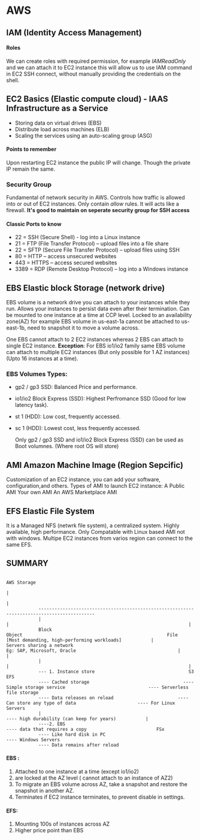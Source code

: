 # AWS

## IAM (Identity Access Management)

#### Roles
We can create roles with required permission, for example *IAMReadOnly* and we can attach it to EC2 instance this will allow us to use IAM command in EC2 SSH connect, without
manually providing the credentials on the shell.

## EC2 Basics (Elastic compute cloud) - IAAS Infrastructure as a Service

* Storing data on virtual drives (EBS)
* Distribute load across machines (ELB)
* Scaling the services using an auto-scaling group (ASG)

#### Points to remember
Upon restarting EC2 instance the public IP will change. Though the private IP remain the same.

### Security Group
Fundamental of network security in AWS.
Controls how traffic is allowed into or out of EC2 instances.
Only contain *allow* rules.
It will acts like a firewall.
**It's good to maintain on seperate security group for SSH access**

#### Classic Ports to know

- 22 = SSH (Secure Shell) - log into a Linux instance
- 21 = FTP (File Transfer Protocol) – upload files into a file share
- 22 = SFTP (Secure File Transfer Protocol) – upload files using SSH
- 80 = HTTP – access unsecured websites
- 443 = HTTPS – access secured websites
- 3389 = RDP (Remote Desktop Protocol) – log into a Windows instance

## EBS Elastic block Storage (network drive)
EBS volume is a network drive you can attach to your instances while they run. Allows your instances to persist data even after their termination. 
Can be mounted to one instance at a time at CCP level.
Locked to an availability zone(AZ) for example EBS volume in us-east-1a cannot be attached to us-east-1b, need to snapshot it to move a volume across.

One EBS cannot attach to 2 EC2 instances whereas 2 EBS can attach to single EC2 instance.
**Exception**: For EBS io1/io2 family same EBS volume can attach to multiple EC2 instances (But only possible for 1 AZ instances) (Upto 16 instances at a time).

### EBS Volumes Types:
* gp2 / gp3 SSD: Balanced Price and performance.
* io1/io2 Block Express (SSD): Highest Perfromance SSD (Good for low latency task).
* st 1 (HDD): Low cost, frequently accessed.
* sc 1 (HDD): Lowest cost, less frequently accessed.

  Only gp2 / gp3 SSD and io1/io2 Block Express (SSD) can be used as Boot volumnes. (Where root OS will store)

## AMI Amazon Machine Image (Region Sepcific)
Customization of an EC2 instance, you can add your software, configuration,and others.
Types of AMI to launch EC2 instance:
A Public AMI
Your own AMI
An AWS Marketplace AMI

## EFS Elastic File System
It is a Managed NFS (netwrk file system), a centralized system. Highly available, high performance.
Only Compatable with Linux based AMI not with windows.
Multipe EC2 instances from varios region can connect to the same EFS.

## SUMMARY
													                            AWS Storage
														                              |
														                              |
				-------------------------------------------------------------------------------------------
				|										                        |											                        |
				Block									                    Object							                            File
	[Most demanding, high-performing workloads]			  |								                              Servers sharing a network
	Eg: SAP, Microsoft, Oracle								        |											                        |
				|										                        |											                        |
				--- 1. Instance store						            S3											                      EFS
				---- Cached storage						              ---- Simple storage service						        ---- Serverless file storage
				---- Data releases on reload				        ---- Can store any type of data					      ---- For Linux Servers
				|										                        ---- high durability (can keep for years)			|
				----2. EBS								                  ---- data that requires a copy					      FSx
				---- Like hard disk in PC																                                  ---- Windows Servers
				---- Data remains after reload
 


#### EBS : 
1. Attached to one instance at a time (except io1/io2)
2. are locked at the AZ level ( cannot attach to an instance of AZ2)
3. To migrate an EBS volume across AZ, take a snapshot and restore the snapshot in another AZ.
4. Terminates if EC2 instance terminates, to prevent disable in settings.

#### EFS:
1. Mounting 100s of instances across AZ
2. Higher price point than EBS






